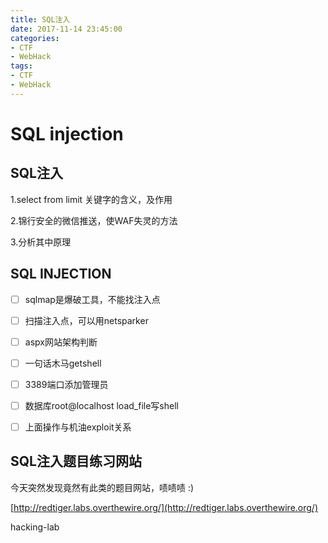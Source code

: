 ```yaml
---
title: SQL注入
date: 2017-11-14 23:45:00
categories:
- CTF
- WebHack
tags:
- CTF
- WebHack
---
```


# SQL injection

## SQL注入

1.select from limit 关键字的含义，及作用

2.锦行安全的微信推送，使WAF失灵的方法

3.分析其中原理

## SQL INJECTION

- [ ]  sqlmap是爆破工具，不能找注入点

- [ ]  扫描注入点，可以用netsparker

- [ ]  aspx网站架构判断

- [ ]  一句话木马getshell

- [ ]  3389端口添加管理员

- [ ] 数据库root@localhost  load\_file写shell

- [ ]  上面操作与机油exploit关系

## SQL注入题目练习网站

今天突然发现竟然有此类的题目网站，啧啧啧 :)

[http://redtiger.labs.overthewire.org/](http://redtiger.labs.overthewire.org/)

hacking-lab